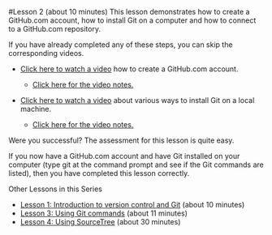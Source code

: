 #Lesson 2 (about 10 minutes)
This lesson demonstrates how to create a GitHub.com account, how to install Git on a computer and how to connect to a GitHub.com repository.

If you have already completed any of these steps, you can skip the corresponding videos.

* [Click here to watch a video](https://youtu.be/adhED60cg8k "Video about creating a GitHub.com account") how to create a GitHub.com account.
  * [Click here for the video notes.](https://github.com/live-and-learn/git-learning/tree/master/lesson-2/notes-lesson-2-create-github-account.md "Notes for video about creating a GitHub.com account")

* [Click here to watch a video](https://youtu.be/ZTTUWlv7uaE "Video about installing Git") about various ways to install Git on a local machine.
  * [Click here for the video notes.](https://github.com/live-and-learn/git-learning/tree/master/lesson-2/notes-lesson-2-install-git.md "Notes for video about installing Git")


Were you successful?
The assessment for this lesson is quite easy.

If you now have a GitHub.com account and have Git installed on your computer (type git at the command prompt and see if the Git commands are listed), then you have completed this lesson correctly.



Other Lessons in this Series
* [Lesson 1: Introduction to version control and Git](https://github.com/live-and-learn/git-learning/tree/master/lesson-1 "Lesson 1 about version control and an introduction to Git.") (about 10 minutes)
* [Lesson 3: Using Git commands](https://github.com/live-and-learn/git-learning/tree/master/lesson-3 "Lesson 3 about using Git commands.") (about 11 minutes)
* [Lesson 4: Using SourceTree](https://github.com/live-and-learn/git-learning/tree/master/lesson-4 "Lesson 1 about using SourceTree.") (about 30 minutes)